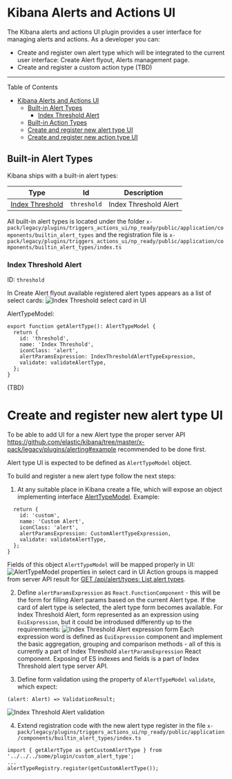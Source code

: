 # Kibana Alerts and Actions UI

The Kibana alerts and actions UI plugin provides a user interface for managing alerts and actions. 
As a developer you can:

- Create and register own alert type which will be integrated to the current user interface: Create Alert flyout, Alerts management page.
- Create and register a custom action type (TBD)

-----


Table of Contents

- [Kibana Alerts and Actions UI](#kibana-alerts-and-actions-ui)
  - [Built-in Alert Types](#built-in-alert-types)
    - [Index Threshold Alert](#index-threshold-alert)
  - [Built-in Action Types](#built-in-action-types)
  - [Create and register new alert type UI](#create-and-register-new-alert-type-ui)
  - [Create and register new action type UI](#register-action-type)

## Built-in Alert Types

Kibana ships with a built-in alert types:

|Type|Id|Description|
|---|---|---|
|[Index Threshold](#index-threshold-alert)|`threshold`|Index Threshold Alert|

All built-in alert types is located under the folder `x-pack/legacy/plugins/triggers_actions_ui/np_ready/public/application/components/builtin_alert_types`
and the registration file is `x-pack/legacy/plugins/triggers_actions_ui/np_ready/public/application/components/builtin_alert_types/index.ts`

### Index Threshold Alert

ID: `threshold`

In Create Alert flyout available registered alert types appears as a list of select cards:
![Index Threshold select card in UI](https://i.imgur.com/hWm6Pdb.png)

AlertTypeModel:

```
export function getAlertType(): AlertTypeModel {
  return {
    id: 'threshold',
    name: 'Index Threshold',
    iconClass: 'alert',
    alertParamsExpression: IndexThresholdAlertTypeExpression,
    validate: validateAlertType,
  };
}
```
(TBD)

# Create and register new alert type UI

To be able to add UI for a new Alert type the proper server API https://github.com/elastic/kibana/tree/master/x-pack/legacy/plugins/alerting#example recommended to be done first.

Alert type UI is expected to be defined as `AlertTypeModel` object.

To build and register a new alert type follow the next steps:

1. At any suitable place in Kibana create a file, which will expose an object implementing interface [AlertTypeModel](https://github.com/elastic/kibana/blob/55b7905fb5265b73806006e7265739545d7521d0/x-pack/legacy/plugins/triggers_actions_ui/np_ready/public/types.ts#L83). Example:
```export function getAlertType(): AlertTypeModel {
  return {
    id: 'custom',
    name: 'Custom Alert',
    iconClass: 'alert',
    alertParamsExpression: CustomAlertTypeExpression,
    validate: validateAlertType,
  };
}
```
Fields of this object `AlertTypeModel` will be mapped properly in UI:
![AlertTypeModel properties in select card in UI](https://i.imgur.com/RLr8kmh.png)
Action groups is mapped from server API result for [GET /api/alert/types: List alert types](https://github.com/elastic/kibana/tree/master/x-pack/legacy/plugins/alerting#get-apialerttypes-list-alert-types).

2. Define `alertParamsExpression` as `React.FunctionComponent` - this will be the form for filling Alert params based on the current Alert type.
If the card of alert type is selected, the alert type form becomes available.
For Index Threshold Alert, form represented as an expression using `EuiExpression`, but it could be introdused differently up to the requirenments:
![Index Threshold Alert expression form](https://i.imgur.com/iiyh4gC.png)
Each expression word is defined as `EuiExpression` component and implement the basic aggregation, 
grouping and comparison methods - all of this is currently a part of Index Threshold `alertParamsExpression` React component.
Exposing of ES indexes and fields is a part of Index Threshold alert type server API.

3. Define form validation using the property of `AlertTypeModel` `validate`, which expect: 
```
(alert: Alert) => ValidationResult;
```
![Index Threshold Alert validation](https://i.imgur.com/NWo78vl.png)

4. Extend registration code with the new alert type register in the file `x-pack/legacy/plugins/triggers_actions_ui/np_ready/public/application/components/builtin_alert_types/index.ts`
```
import { getAlertType as getCustomAlertType } from '../../../some/plugin/custom_alert_type';
...
alertTypeRegistry.register(getCustomAlertType());
```


